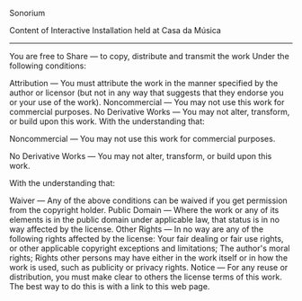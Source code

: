 Sonorium

Content of Interactive Installation held at Casa da Música


____

You are free to Share — to copy, distribute and transmit the work Under the following conditions:

Attribution — You must attribute the work in the manner specified by the author or licensor (but not in any way that suggests that they endorse you or your use of the work). Noncommercial — You may not use this work for commercial purposes. No Derivative Works — You may not alter, transform, or build upon this work. With the understanding that:

Noncommercial — You may not use this work for commercial purposes.

No Derivative Works — You may not alter, transform, or build upon this work.

With the understanding that:

Waiver — Any of the above conditions can be waived if you get permission from the copyright holder. Public Domain — Where the work or any of its elements is in the public domain under applicable law, that status is in no way affected by the license. Other Rights — In no way are any of the following rights affected by the license: Your fair dealing or fair use rights, or other applicable copyright exceptions and limitations; The author's moral rights; Rights other persons may have either in the work itself or in how the work is used, such as publicity or privacy rights. Notice — For any reuse or distribution, you must make clear to others the license terms of this work. The best way to do this is with a link to this web page.
